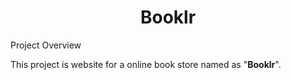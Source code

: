 <h1 align=center> Booklr </h1>

Project Overview

This project is website for a online book store named as "**Booklr**".



